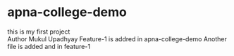 # apna-college-demo
this is my first project
<br>
Author Mukul Upadhyay
Feature-1 is addred in apna-college-demo
Another file is added and in feature-1

